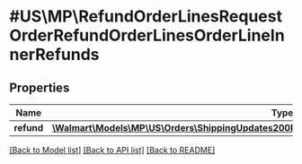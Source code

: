 # #US\MP\RefundOrderLinesRequestOrderRefundOrderLinesOrderLineInnerRefunds

## Properties

Name | Type | Description | Notes
------------ | ------------- | ------------- | -------------
**refund** | [**\Walmart\Models\MP\US\Orders\ShippingUpdates200ResponseOrderOrderLinesOrderLineInnerRefund[]**](ShippingUpdates200ResponseOrderOrderLinesOrderLineInnerRefund.md) |  |


[[Back to Model list]](../) [[Back to API list]](../../Api/US/MP) [[Back to README]](../../README.md)
